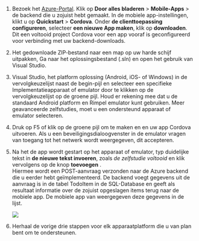 
1. Bezoek het [Azure-Portal]. Klik op **Door alles bladeren** > **Mobile-Apps** > de backend die u zojuist hebt gemaakt. In de mobiele app-instellingen, klikt u op **Quickstart** > **Cordova**. Onder **de clienttoepassing configureren**, selecteer **een nieuwe App maken**, klik op **downloaden**. Dit een voltooid project Cordova voor een app vooraf is geconfigureerd voor verbinding met uw backend-downloads.

2. Het gedownloade ZIP-bestand naar een map op uw harde schijf uitpakken, Ga naar het oplossingsbestand (.sln) en open het gebruik van Visual Studio.

5. Visual Studio, het platform oplossing (Android, iOS- of Windows) in de vervolgkeuzelijst naast de begin-pijl en selecteer een specifieke Implementatieapparaat of emulator door te klikken op de vervolgkeuzelijst op de groene pijl. Houd er rekening mee dat u de standaard Android platform en Rimpel emulator kunt gebruiken. Meer geavanceerde zelfstudies, moet u een ondersteund apparaat of emulator selecteren. 

6. Druk op F5 of klik op de groene pijl om te maken en en uw app Cordova uitvoeren. Als u een beveiligingsdialoogvenster in de emulator vragen van toegang tot het netwerk wordt weergegeven, dit accepteren.   

7. Na het de app wordt gestart op het apparaat of emulator, typ duidelijke tekst in **de nieuwe tekst invoeren**, zoals _de zelfstudie voltooid_ en klik vervolgens op de knop **toevoegen** .  
Hiermee wordt een POST-aanvraag verzonden naar de Azure backend die u eerder hebt geïmplementeerd. De backend voegt gegevens uit de aanvraag is in de tabel TodoItem in de SQL-Database en geeft als resultaat informatie over de zojuist opgeslagen items terug naar de mobiele app. De mobiele app van weergegeven deze gegevens in de lijst.

    ![](./media/app-service-mobile-cordova-quickstart/quickstart-startup.png)
    
8. Herhaal de vorige drie stappen voor elk apparaatplatform die u van plan bent om te ondersteunen.

[Azure-Portal]: https://portal.azure.com/
